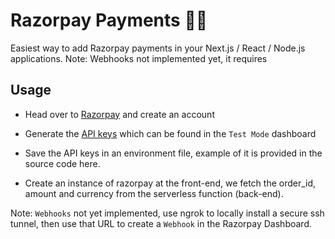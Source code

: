 # Razorpay Payments 🚀💶

Easiest way to add Razorpay payments in your Next.js / React / Node.js applications.
Note: Webhooks not implemented yet, it requires

## Usage

- Head over to [Razorpay](https://razorpay.com) and create an account

- Generate the [API keys](https://https://dashboard.razorpay.com/app/keys) which can be found in the `Test Mode` dashboard

- Save the API keys in an environment file, example of it is provided in the source code here.

- Create an instance of razorpay at the front-end, we fetch the order_id, amount and currency from the serverless function (back-end).

Note: `Webhooks` not yet implemented, use ngrok to locally install a secure ssh tunnel, then use that URL to create a `Webhook` in the Razorpay Dashboard.

##
